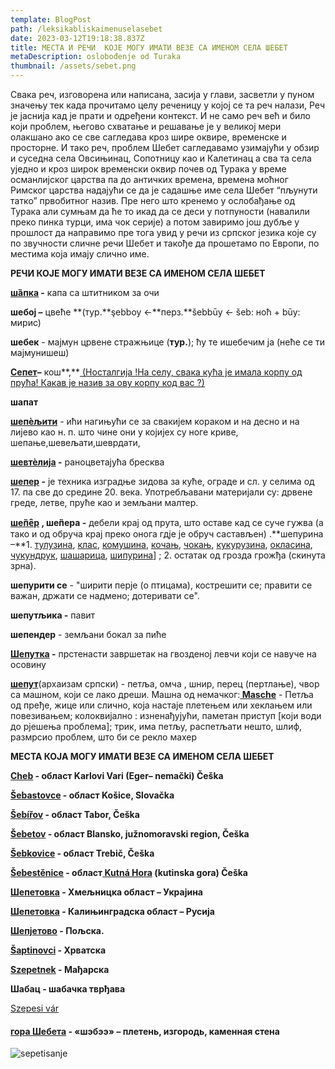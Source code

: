 ```yaml
---
template: BlogPost
path: /leksikabliskaimenuselasebet
date: 2023-03-12T19:18:38.837Z
title: МЕСТА И РЕЧИ  КОЈЕ МОГУ ИМАТИ ВЕЗЕ СА ИМЕНОМ СЕЛА ШЕБЕТ
metaDescription: oslobođenje od Turaka
thumbnail: /assets/sebet.png
---
```

Свака реч, изговорена или написана, засија у глави, засветли у пуном значењу тек када прочитамо целу реченицу у којој се та реч налази, Реч је јаснија кад је прати и одређени контекст. И не само реч већ и било који проблем, његово схватање и решавање је у великој мери олакшано ако се све сагледава кроз шире оквире, временске и просторне. И тако реч, проблем Шебет сагледавамо узимајући у обзир и суседна села Овсињинац, Сопотницу као и Калетинац а сва та села уједно и кроз широк временски оквир почев од Турака у време османлијског царства па до античких времена, времена моћног Римског царства надајући се да је садашње име села Шебет “пљунути татко” првобитног назив. Пре него што кренемо у ослобађање од Турака али сумњам да ће то икад да се деси у потпуности (навалили преко пинка турци, има чок серије) а потом завиримо још дубље у прошлост да направимо пре тога увид у речи из српског језика које су по звучности сличне речи Шебет и такође да прошетамо по Европи, по местима која имају слично име.

**РЕЧИ КОЈЕ МОГУ ИМАТИ ВЕЗЕ СА ИМЕНОМ СЕЛА ШЕБЕТ**

**[шȁпка](https://jezikoslovac.com/word/qskn) -** капа са штитником за очи

**шебој –** цвеће **(тур.**şebboy ←**перз.**šebbūy ← šeb: ноћ + būy: мирис)

**шебек** - мајмун црвене стражњице (**тур.**); ћу те ишебечим ја (неће се ти мајмунишеш)

**[Сепет](https://sr.wiktionary.org/sr-el/sepet)–** кош**,**[ (Носталгија !На селу, свака кућа је имала корпу од прућа! Какав је назив за ову корпу код вас ?)](https://www.facebook.com/photo/?fbid=1992382187643802&set=nostalgija-na-selu-svaka-ku%C4%87a-je-imala-korpu-od-pru%C4%87akakav-je-naziv-za-ovu-korpu)

**шапат**

**[шепѐљити](http://raskovnik.org/reci/%D1%88%D0%B5%D0%BF%D0%B5%D1%99%D0%B8%D1%82%D0%B8)** - ићи нагињући се за свакијем кораком и на десно и на лијево као н. п. што чине они у којијех су ноге криве, шепање,шевељати,шеврдати,

**[шевтѐлија](http://raskovnik.org/reci/%D1%88%D0%B5%D0%BF%D0%B5%D1%99%D0%B8%D1%82%D0%B8) -** раноцветајућа бресква

**[шепер](https://sr.wikipedia.org/wiki/%D0%A8%D0%B5%D0%BF%D0%B5%D1%80) -** је техника изградње зидова за куће, ограде и сл. у селима од 17. па све до средине 20. века. Употребљавани материјали су: дрвене греде, летве, пруће као и земљани малтер.

**[ше̏пе̑р](http://raskovnik.org/reci/%D1%88%D0%B5%D0%BF%D0%B5%D1%99%D0%B8%D1%82%D0%B8) , ше̏пера -** дебели крај од прута, што оставе кад се суче гужва (а тако и од обруча крај преко онога гдје је обруч састављен) .**шепурина –**1. [тулузина](http://raskovnik.org/reci/%D1%82%D1%83%D0%BB%D1%83%D0%B7%D0%B8%D0%BD%D0%B0), [клас](http://raskovnik.org/reci/%D0%BA%D0%BB%D0%B0%D1%81), [комушина](http://raskovnik.org/reci/%D0%BA%D0%BE%D0%BC%D1%83%D1%88%D0%B8%D0%BD%D0%B0), [кочањ](http://raskovnik.org/reci/%D0%BA%D0%BE%D1%87%D0%B0%D1%9A), [чокањ](http://raskovnik.org/reci/%D1%87%D0%BE%D0%BA%D0%B0%D1%9A), [кукурузина](http://raskovnik.org/reci/%D0%BA%D1%83%D0%BA%D1%83%D1%80%D1%83%D0%B7%D0%B8%D0%BD%D0%B0), [окласина](http://raskovnik.org/reci/%D0%BE%D0%BA%D0%BB%D0%B0%D1%81%D0%B8%D0%BD%D0%B0), [чукундрук](http://raskovnik.org/reci/%D1%87%D1%83%D0%BA%D1%83%D0%BD%D0%B4%D1%80%D1%83%D0%BA), [шашарица](http://raskovnik.org/reci/%D1%88%D0%B0%D1%88%D0%B0%D1%80%D0%B8%D1%86%D0%B0), [шипурина](http://raskovnik.org/reci/%D1%88%D0%B8%D0%BF%D1%83%D1%80%D0%B8%D0%BD%D0%B0)] ; 2. остатак од грозда грожђа (скинута зрна).

**шепурити се** - "ширити перје (о птицама), кострешити се; правити се важан, држати се надмено; дотеривати се".

**шепутљика -** павит

**шепендер** - земљани бокал за пиће

**[Шепутка](https://sr.wiktionary.org/wiki/%C5%A1eputka) -** прстенасти завршетак на гвозденој левчи који се навуче на осовину

**[шепут](https://sr.wiktionary.org/sr/%C5%A1eput)**(архаизам српски) - петља, омча , шнир, перец (пертлање), чвор са машном, који се лако дреши. Машна од немачког:**[ Masche](https://translate.google.com/?sl=de&tl=sr&text=Masche&op=translate)** - Петља од пређе, жице или слично, која настаје плетењем или хеклањем или повезивањем; колоквијално : изненађујући, паметан приступ \[који води до рјешења проблема]; трик, има петљу, распетљати нешто, шлиф, размрсио проблем, што би се рекло махер

**МЕСТА КОЈА МОГУ ИМАТИ ВЕЗЕ СА ИМЕНОМ СЕЛА ШЕБЕТ** 

**[Cheb](https://en.wikipedia.org/wiki/Cheb) - област Karlovi Vari (Eger– nemački) Češka**

**[Šebastovce](https://en.wikipedia.org/wiki/%C5%A0ebastovce) - област Košice, Slovačka**

**[Šebířov](https://en.wikipedia.org/wiki/%C5%A0eb%C3%AD%C5%99ov) - област Tabor, Češka**

[](<>)**[Šebetov](https://en.wikipedia.org/wiki/%C5%A0ebetov) - област Blansko, južnomoravski region, Češka**

**[Šebkovice](https://en.wikipedia.org/wiki/%C5%A0ebkovice) - област Trebič, Češka**

**[Šebestěnice](https://en.wikipedia.org/wiki/%C5%A0ebest%C4%9Bnice) - област[ Kutná Hora](https://en.wikipedia.org/wiki/Kutn%C3%A1_Hora_District) (kutinska gora) Češka**

[](<>)**[Шепетовка](https://ru.wikipedia.org/wiki/%D0%A8%D0%B5%D0%BF%D0%B5%D1%82%D0%BE%D0%B2%D0%BA%D0%B0) - Хмељницка област – Украјина**

**[Шепетовка](https://www.google.rs/maps/place/Shepetovka,+%D0%9A%D0%B0%D0%BB%D0%B8%D1%9A%D0%B8%D0%BD%D0%B3%D1%80%D0%B0%D0%B4%D1%81%D0%BA%D0%B0+%D0%BE%D0%B1%D0%BB%D0%B0%D1%81%D1%82,+%D0%A0%D1%83%D1%81%D0%B8%D1%98%D0%B0,+238620/@54.9625067,21.7417032,14.71z/data=!4m6!3m5!1s0x46e4760010d4a7c3:0x1bf264a11ec3b646!8m2!3d54.961422!4d21.7472499!16s%2Fg%2F122bg383?hl=sr&authuser=0) - Калињинградска област – Русија**

[](<>)**[Шепјетово](https://sr.wikipedia.org/wiki/%D0%A8%D0%B5%D0%BF%D1%98%D0%B5%D1%82%D0%BE%D0%B2%D0%BE) - Пољска.**

**[Šaptinovci](https://sh.wikipedia.org/wiki/%C5%A0aptinovci) - Хрватска**

**[Szepetnek](https://hu.wikipedia.org/wiki/Szepetnek) - Мађарска**

**Шабац - шабачка тврђава**

[Szepesi vár](https://en.wikipedia.org/wiki/Spi%C5%A1_Castle)

#### [гора Шебета](https://1baikal.ru/priroda/vernisazh-drevnikh-risunkov-chem-znamenita-reka-anga) - «шэбээ» – плетень, изгородь, каменная стена

![sepetisanje](/assets/šebet-korpe.png "od sepet do Šebet")
